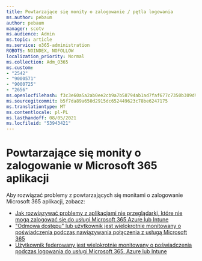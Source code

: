 ```yaml
---
title: Powtarzające się monity o zalogowanie / pętla logowania
ms.author: pebaum
author: pebaum
manager: scotv
ms.audience: Admin
ms.topic: article
ms.service: o365-administration
ROBOTS: NOINDEX, NOFOLLOW
localization_priority: Normal
ms.collection: Adm_O365
ms.custom:
- "2542"
- "9000571"
- "9000725"
- "2656"
ms.openlocfilehash: f3c3e60a5a2ab0ee2cb9a7b58794ab1ad7faf677c7350b309d968a282db43772
ms.sourcegitcommit: b5f7da89a650d2915dc652449623c78be6247175
ms.translationtype: MT
ms.contentlocale: pl-PL
ms.lasthandoff: 08/05/2021
ms.locfileid: "53943421"
---
```

# <a name="repeated-sign-in-prompts-in-microsoft-365-apps"></a>Powtarzające się monity o zalogowanie w Microsoft 365 aplikacji

Aby rozwiązać problemy z powtarzających się monitami o zalogowanie Microsoft 365 aplikacji, zobacz:

- [Jak rozwiązywać problemy z aplikacjami nie przeglądarki, które nie mogą zalogować się do usługi Microsoft 365 Azure lub Intune](https://support.office.com/article/how-to-troubleshoot-non-browser-apps-that-can-t-sign-in-to-office-365-azure-or-intune-3ba1b268-66f6-462c-b0e5-070f5c2603c1)
- ["Odmowa dostępu" lub użytkownik jest wielokrotnie monitowany o poświadczenia podczas nawiązywania połączenia z usługą Microsoft 365](https://docs.microsoft.com/office365/troubleshoot/security/access-denied-when-connect-to-office-365)
- [Użytkownik federowany jest wielokrotnie monitowany o poświadczenia podczas logowania do usługi Microsoft 365, Azure lub Intune](https://docs.microsoft.com/office365/troubleshoot/authentication/federated-user-repeatedly-prompted-for-credentials)

